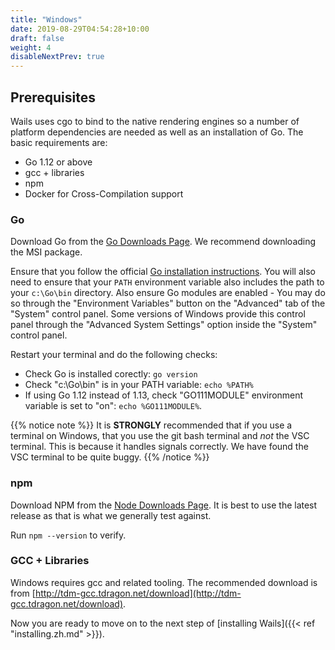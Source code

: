 ```yaml
---
title: "Windows"
date: 2019-08-29T04:54:28+10:00
draft: false
weight: 4
disableNextPrev: true
---
```


## Prerequisites

Wails uses cgo to bind to the native rendering engines so a number of platform dependencies are needed as well as an installation of Go. The basic requirements are:

- Go 1.12 or above
- gcc + libraries
- npm
- Docker for Cross-Compilation support

### Go

Download Go from the [Go Downloads Page](https://golang.org/dl/). We recommend downloading the MSI package.

Ensure that you follow the official [Go installation instructions](https://golang.org/doc/install#install). You will also need to ensure that your `PATH` environment variable also includes the path to your `c:\Go\bin` directory. Also ensure Go modules are enabled - You may do so through the "Environment Variables" button on the "Advanced" tab of the "System" control panel. Some versions of Windows provide this control panel through the "Advanced System Settings" option inside the "System" control panel.

Restart your terminal and do the following checks:

 * Check Go is installed corectly: `go version`
 * Check "c:\Go\bin" is in your PATH variable: `echo %PATH%`
 * If using Go 1.12 instead of 1.13, check "GO111MODULE" environment variable is set to "on": `echo %GO111MODULE%`.

{{% notice note %}}
It is **STRONGLY** recommended that if you use a terminal on Windows, that you use the git bash terminal and *not* the VSC terminal. This is because it handles signals correctly. We have found the VSC terminal to be quite buggy.
{{% /notice %}}


### npm

Download NPM from the [Node Downloads Page](https://nodejs.org/en/download/). It is best to use the latest release as that is what we generally test against.

Run `npm --version` to verify.

### GCC + Libraries

Windows requires gcc and related tooling. The recommended download is from [http://tdm-gcc.tdragon.net/download](http://tdm-gcc.tdragon.net/download).


Now you are ready to move on to the next step of [installing Wails]({{< ref "installing.zh.md" >}}).

